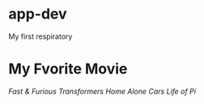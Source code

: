 # app-dev
My first respiratory

# My Fvorite Movie
*Fast & Furious*
*Transformers*
*Home Alone*
*Cars*
*Life of Pi*
